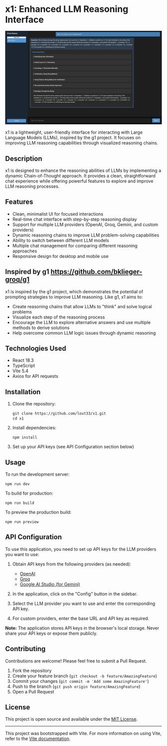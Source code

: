 # x1: Enhanced LLM Reasoning Interface

![This is an example](src/assets/image.png)

x1 is a lightweight, user-friendly interface for interacting with Large Language Models (LLMs), inspired by the g1 project. It focuses on improving LLM reasoning capabilities through visualized reasoning chains.

## Description

x1 is designed to enhance the reasoning abilities of LLMs by implementing a dynamic Chain-of-Thought approach. It provides a clean, straightforward chat experience while offering powerful features to explore and improve LLM reasoning processes.

## Features

- Clean, minimalist UI for focused interactions
- Real-time chat interface with step-by-step reasoning display
- Support for multiple LLM providers (OpenAI, Groq, Gemini, and custom providers)
- Dynamic reasoning chains to improve LLM problem-solving capabilities
- Ability to switch between different LLM models
- Multiple chat management for comparing different reasoning approaches
- Responsive design for desktop and mobile use

## Inspired by g1 https://github.com/bklieger-groq/g1

x1 is inspired by the g1 project, which demonstrates the potential of prompting strategies to improve LLM reasoning. Like g1, x1 aims to:

- Create reasoning chains that allow LLMs to "think" and solve logical problems
- Visualize each step of the reasoning process
- Encourage the LLM to explore alternative answers and use multiple methods to derive solutions
- Help overcome common LLM logic issues through dynamic reasoning

## Technologies Used

- React 18.3
- TypeScript
- Vite 5.4
- Axios for API requests

## Installation

1. Clone the repository:
   ```
   git clone https://github.com/lout33/x1.git
   cd x1
   ```

2. Install dependencies:
   ```
   npm install
   ```

3. Set up your API keys (see API Configuration section below)

## Usage

To run the development server:

```
npm run dev
```

To build for production:

```
npm run build
```

To preview the production build:

```
npm run preview
```

## API Configuration

To use this application, you need to set up API keys for the LLM providers you want to use:

1. Obtain API keys from the following providers (as needed):
   - [OpenAI](https://openai.com/)
   - [Groq](https://www.groq.com/)
   - [Google AI Studio (for Gemini)](https://makersuite.google.com/)

2. In the application, click on the "Config" button in the sidebar.

3. Select the LLM provider you want to use and enter the corresponding API key.

4. For custom providers, enter the base URL and API key as required.

**Note:** The application stores API keys in the browser's local storage. Never share your API keys or expose them publicly.

## Contributing

Contributions are welcome! Please feel free to submit a Pull Request.

1. Fork the repository
2. Create your feature branch (`git checkout -b feature/AmazingFeature`)
3. Commit your changes (`git commit -m 'Add some AmazingFeature'`)
4. Push to the branch (`git push origin feature/AmazingFeature`)
5. Open a Pull Request

## License

This project is open source and available under the [MIT License](LICENSE).

---

This project was bootstrapped with Vite. For more information on using Vite, refer to the [Vite documentation](https://vitejs.dev/).
